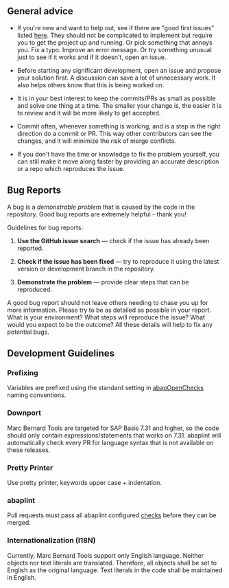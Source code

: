 ## General advice

* If you're new and want to help out, see if there are "good first issues" listed [here](https://github.com/Marc-Bernard-Tools/MBT-Base/issues). They should not be complicated to implement but require you to get the project up and running. Or pick something that annoys you. Fix a typo. Improve an error message. Or try something unusual just to see if it works and if it doesn't, open an issue.

* Before starting any significant development, open an issue and propose your solution first. A discussion can save a lot of unnecessary work. It also helps others know that this is being worked on.

* It is in your best interest to keep the commits/PRs as small as possible and solve one thing at a time. The smaller your change is, the easier it is to review and it will be more likely to get accepted.

* Commit often, whenever something is working, and is a step in the right direction do a commit or PR. This way other contributors can see the changes, and it will minimize the risk of merge conflicts.

* If you don't have the time or knowledge to fix the problem yourself, you can still make it move along faster by providing an accurate description or a repo which reproduces the issue.

## Bug Reports

A bug is a _demonstrable problem_ that is caused by the code in the repository. Good bug reports are extremely helpful - thank you!

Guidelines for bug reports:

1. **Use the GitHub issue search** &mdash; check if the issue has already been reported.

2. **Check if the issue has been fixed** &mdash; try to reproduce it using the latest version or development branch in the repository.

3. **Demonstrate the problem** &mdash; provide clear steps that can be reproduced.

A good bug report should not leave others needing to chase you up for more information. Please try to be as detailed as possible in your report. What is your environment? What steps will reproduce the issue? What would you expect to be the outcome? All these details will help to fix any potential bugs.

## Development Guidelines

### Prefixing

Variables are prefixed using the standard setting in [abapOpenChecks](http://docs.abapopenchecks.org/checks/69/) naming conventions.

### Downport

Marc Bernard Tools are targeted for SAP Basis 7.31 and higher, so the code should only contain expressions/statements that works on 7.31. abaplint will automatically check every PR for language syntax that is not available on these releases.

### Pretty Printer

Use pretty printer, keywords upper case + indentation. 

### abaplint

Pull requests must pass all abaplint configured [checks](https://github.com/Marc-Bernard-Tools/MBT-Base/blob/main/abaplint.json) before they can be merged.

### Internationalization (I18N)

Currently, Marc Bernard Tools support only English language. Neither objects nor text literals are translated. Therefore, all objects shall be set to English as the original language. Text literals in the code shall be maintained in English. 


